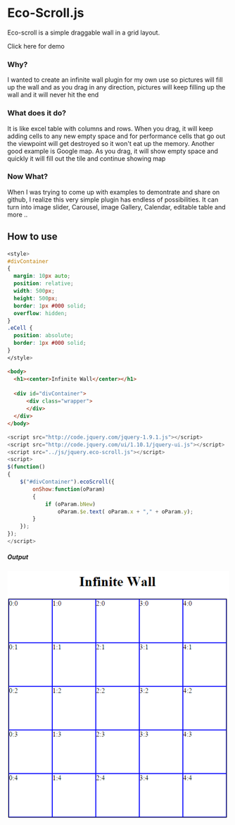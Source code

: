 # Eco-Scroll.js
Eco-scroll is a simple draggable wall in a grid layout. 

Click here for demo

### Why?
I wanted to create an infinite wall plugin for my own use so pictures will fill up the wall and as you drag in any direction, pictures will keep filling up the wall and it will never hit the end 

### What does it do?
It is like excel table with columns and rows. When you drag, it will keep adding cells to any new empty space and for performance cells that go out the viewpoint will get destroyed so it won't eat up the memory. Another good example is Google map. As you drag, it will show empty space and quickly it will fill out the tile and continue showing map

### Now What?
When I was trying to come up with examples to demontrate and share on github, I realize this very simple plugin has endless of possibilities. It can turn into image slider, Carousel, image Gallery, Calendar, editable table and more ..

## How to use

``` css
<style>
#divContainer 
{
  margin: 10px auto;
  position: relative;
  width: 500px;
  height: 500px;               
  border: 1px #000 solid;
  overflow: hidden;
}
.eCell {
  position: absolute;
  border: 1px #000 solid;
}
</style>
```

``` html
<body>       
  <h1><center>Infinite Wall</center></h1>
 
  <div id="divContainer">
      <div class="wrapper">                               
      </div>       
  </div>       
</body>
```

``` javascript
<script src="http://code.jquery.com/jquery-1.9.1.js"></script>
<script src="http://code.jquery.com/ui/1.10.1/jquery-ui.js"></script>
<script src="../js/jquery.eco-scroll.js"></script>       
<script>           
$(function()
{  
    $("#divContainer").ecoScroll({
        onShow:function(oParam)
        {
            if (oParam.bNew)
                oParam.$e.text( oParam.x + "," + oParam.y);
        }
    });
});
</script>
```

##### Output

![alt text](https://github.com/Juntamng/eco-Scroll/blob/master/img/screenshot4.png "Output")







